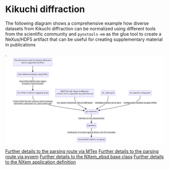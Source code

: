 # Kikuchi diffraction

The following diagram shows a comprehensive example how diverse datasets from Kikuchi diffraction can be normalized using different tools from the scientific community and `pynxtools-em` as the glue tool to create a NeXus/HDF5 artifact that can be useful for creating supplementary material in publications
<!--or use in the NOMAD Oasis research data management system-->.

<img src="media/kikuchi.png" />

[Further details to the parsing route via MTex](mtex.md)
[Further details to the parsing route via pyxem](pyxem.md)
[Further details to the NXem_ebsd base class](https://fairmat-nfdi.github.io/nexus_definitions/classes/contributed_definitions/NXem_ebsd.html#nxem-ebsd)
[Further details to  the NXem application definition](https://fairmat-nfdi.github.io/nexus_definitions/classes/contributed_definitions/NXem.html#nxem)
